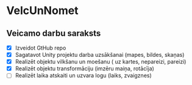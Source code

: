 # VelcUnNomet
## Veicamo darbu saraksts
- [x] Izveidot GtHub repo
- [x] Sagatavot Unity projektu darba uzsākšanai (mapes, bildes, skaņas)
- [x] Realizēt objektu vilkšanu un moešanu ( uz kartes, nepareizi, pareizi)
- [x]  Realizēt objektu transformāciju (imzēru maiņa, rotācīja)
- [ ]  Realizēt laika atskaiti un uzvara logu (laiks, zvaigznes)

